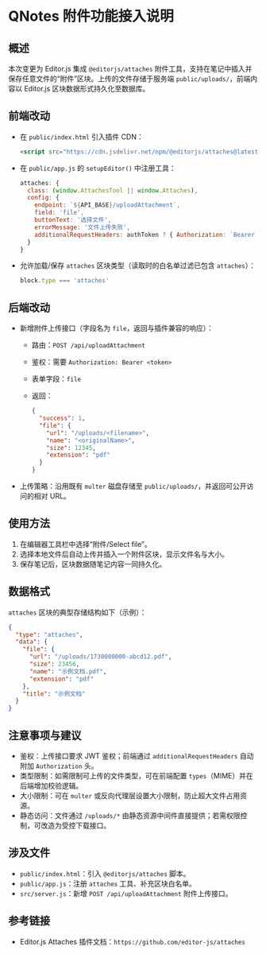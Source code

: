 QNotes 附件功能接入说明
=======================

概述
----

本次变更为 Editor.js 集成 `@editorjs/attaches` 附件工具，支持在笔记中插入并保存任意文件的“附件”区块。上传的文件存储于服务端 `public/uploads/`，前端内容以 Editor.js 区块数据形式持久化至数据库。

前端改动
--------

- 在 `public/index.html` 引入插件 CDN：

  ```html
  <script src="https://cdn.jsdelivr.net/npm/@editorjs/attaches@latest"></script>
  ```

- 在 `public/app.js` 的 `setupEditor()` 中注册工具：

  ```javascript
  attaches: {
    class: (window.AttachesTool || window.Attaches),
    config: {
      endpoint: `${API_BASE}/uploadAttachment`,
      field: 'file',
      buttonText: '选择文件',
      errorMessage: '文件上传失败',
      additionalRequestHeaders: authToken ? { Authorization: `Bearer ${authToken}` } : {}
    }
  }
  ```

- 允许加载/保存 `attaches` 区块类型（读取时的白名单过滤已包含 `attaches`）：

  ```javascript
  block.type === 'attaches'
  ```

后端改动
--------

- 新增附件上传接口（字段名为 `file`，返回与插件兼容的响应）：

  - 路由：`POST /api/uploadAttachment`
  - 鉴权：需要 `Authorization: Bearer <token>`
  - 表单字段：`file`
  - 返回：

    ```json
    {
      "success": 1,
      "file": {
        "url": "/uploads/<filename>",
        "name": "<originalName>",
        "size": 12345,
        "extension": "pdf"
      }
    }
    ```

- 上传策略：沿用既有 `multer` 磁盘存储至 `public/uploads/`，并返回可公开访问的相对 URL。

使用方法
--------

1. 在编辑器工具栏中选择“附件/Select file”。
2. 选择本地文件后自动上传并插入一个附件区块，显示文件名与大小。
3. 保存笔记后，区块数据随笔记内容一同持久化。

数据格式
--------

`attaches` 区块的典型存储结构如下（示例）：

```json
{
  "type": "attaches",
  "data": {
    "file": {
      "url": "/uploads/1730000000-abcd12.pdf",
      "size": 23456,
      "name": "示例文档.pdf",
      "extension": "pdf"
    },
    "title": "示例文档"
  }
}
```

注意事项与建议
--------------

- 鉴权：上传接口要求 JWT 鉴权；前端通过 `additionalRequestHeaders` 自动附加 `Authorization` 头。
- 类型限制：如需限制可上传的文件类型，可在前端配置 `types`（MIME）并在后端增加校验逻辑。
- 大小限制：可在 `multer` 或反向代理层设置大小限制，防止超大文件占用资源。
- 静态访问：文件通过 `/uploads/*` 由静态资源中间件直接提供；若需权限控制，可改造为受控下载接口。

涉及文件
--------

- `public/index.html`：引入 `@editorjs/attaches` 脚本。
- `public/app.js`：注册 `attaches` 工具、补充区块白名单。
- `src/server.js`：新增 `POST /api/uploadAttachment` 附件上传接口。

参考链接
--------

- Editor.js Attaches 插件文档：`https://github.com/editor-js/attaches`


